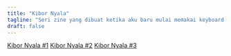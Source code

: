 ```yaml
---
title: "Kibor Nyala"
tagline: "Seri zine yang dibuat ketika aku baru mulai memakai keyboard yang ada lampunya"
draft: false
---
```


[Kibor Nyala #1](https://drive.google.com/file/d/1szw4O3R-D-0fH2iS-hMT93GEBcdQ4-yg/view?usp=sharing)
[Kibor Nyala #2](https://dialog-anugrah.gitbook.io/kibor-nyala-2/)
[Kibor Nyala #3](https://dialog-anugrah.gitbook.io/kibor-nyala-3/)

